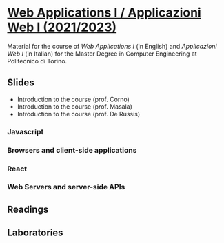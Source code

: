 # [Web Applications I / Applicazioni Web I (2021/2023)](https://github.com/polito-WA1-AW1-2023)

Material for the course of _Web Applications I_ (in English) and _Applicazioni Web I_ (in Italian) for the Master Degree in Computer Engineering at Politecnico di Torino.

## Slides

- Introduction to the course (prof. Corno)
- Introduction to the course (prof. Masala)
- Introduction to the course (prof. De Russis)

### Javascript


### Browsers and client-side applications


### React


### Web Servers and server-side APIs


## Readings



## Laboratories

